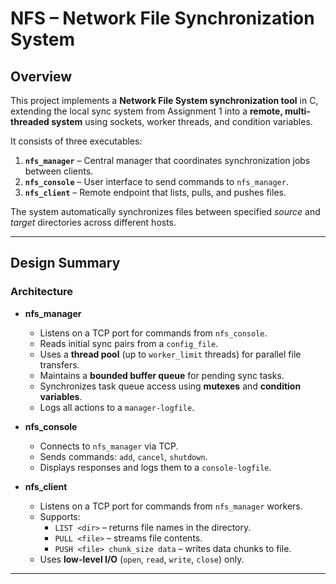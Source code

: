 # NFS – Network File Synchronization System

## Overview
This project implements a **Network File System synchronization tool** in C, extending the local sync system from Assignment 1 into a **remote, multi-threaded system** using sockets, worker threads, and condition variables.

It consists of three executables:

1. **`nfs_manager`** – Central manager that coordinates synchronization jobs between clients.  
2. **`nfs_console`** – User interface to send commands to `nfs_manager`.  
3. **`nfs_client`** – Remote endpoint that lists, pulls, and pushes files.

The system automatically synchronizes files between specified *source* and *target* directories across different hosts.

---

## Design Summary

### Architecture
- **nfs_manager**
  - Listens on a TCP port for commands from `nfs_console`.
  - Reads initial sync pairs from a `config_file`.
  - Uses a **thread pool** (up to `worker_limit` threads) for parallel file transfers.
  - Maintains a **bounded buffer queue** for pending sync tasks.
  - Synchronizes task queue access using **mutexes** and **condition variables**.
  - Logs all actions to a `manager-logfile`.

- **nfs_console**
  - Connects to `nfs_manager` via TCP.
  - Sends commands: `add`, `cancel`, `shutdown`.
  - Displays responses and logs them to a `console-logfile`.

- **nfs_client**
  - Listens on a TCP port for commands from `nfs_manager` workers.
  - Supports:
    - `LIST <dir>` – returns file names in the directory.
    - `PULL <file>` – streams file contents.
    - `PUSH <file> chunk_size data` – writes data chunks to file.
  - Uses **low-level I/O** (`open`, `read`, `write`, `close`) only.

---
